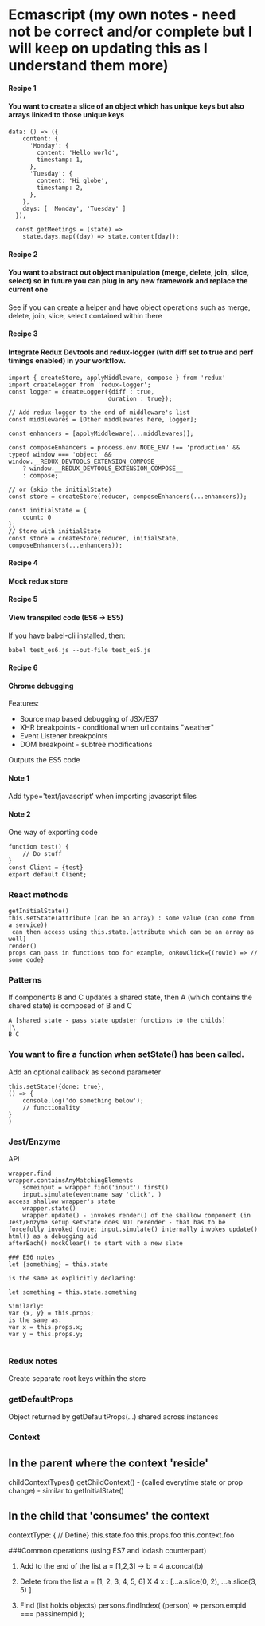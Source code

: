 # Ecmascript (my own notes - need not be correct and/or complete but I will keep on updating this as I understand them more)

#### Recipe 1

#### You want to create a slice of an object which has unique keys but also arrays linked to those unique keys
```
data: () => ({
    content: {
      'Monday': {       
        content: 'Hello world',
        timestamp: 1,
      },
      'Tuesday': {     
        content: 'Hi globe',
        timestamp: 2,
      },
    },
    days: [ 'Monday', 'Tuesday' ]    
  }),
  
  const getMeetings = (state) => 
    state.days.map((day) => state.content[day]);
```

#### Recipe 2

#### You want to abstract out object manipulation (merge, delete, join, slice, select) so in future you can plug in any new framework and replace the current one

See if you can create a helper and have object operations such as merge, delete, join, slice, select contained within there

#### Recipe 3
#### Integrate Redux Devtools and redux-logger (with diff set to true and perf timings enabled) in your workflow.

```
import { createStore, applyMiddleware, compose } from 'redux'
import createLogger from 'redux-logger';
const logger = createLogger({diff : true,
                            duration : true});
                            
// Add redux-logger to the end of middleware's list  
const middlewares = [Other middlewares here, logger];

const enhancers = [applyMiddleware(...middlewares)];

const composeEnhancers = process.env.NODE_ENV !== 'production' && typeof window === 'object' && window.__REDUX_DEVTOOLS_EXTENSION_COMPOSE__
    ? window.__REDUX_DEVTOOLS_EXTENSION_COMPOSE__
    : compose;

// or (skip the initialState)
const store = createStore(reducer, composeEnhancers(...enhancers));

const initialState = {
    count: 0
};
// Store with initialState
const store = createStore(reducer, initialState, composeEnhancers(...enhancers));
```
#### Recipe 4
#### Mock redux store

#### Recipe 5
#### View transpiled code (ES6 -> ES5)

If you have babel-cli installed, then:
```
babel test_es6.js --out-file test_es5.js
```

#### Recipe 6
#### Chrome debugging
Features:
 - Source map based debugging of JSX/ES7
 - XHR breakpoints - conditional when url contains "weather"
 - Event Listener breakpoints
 - DOM breakpoint - subtree modifications

Outputs the ES5 code

#### Note 1
Add type='text/javascript' when importing javascript files

#### Note 2
One way of exporting code
```
function test() {
    // Do stuff
}
const Client = {test}
export default Client;
```



### React methods
```
getInitialState()
this.setState(attribute (can be an array) : some value (can come from a service))
 can then access using this.state.[attribute which can be an array as well]
render()
props can pass in functions too for example, onRowClick={(rowId) => // some code}
```
### Patterns

If components B and C updates a shared state, then A (which contains the shared state) is composed of B and C
```
A [shared state - pass state updater functions to the childs]
|\
B C
```

### You want to fire a function when setState() has been called.
Add an optional callback as second parameter
```
this.setState({done: true},
() => {
    console.log('do something below');
    // functionality
}
)
```
### Jest/Enzyme
API
```
wrapper.find
wrapper.containsAnyMatchingElements
    someinput = wrapper.find('input').first()
    input.simulate(eventname say 'click', )
access shallow wrapper's state 
    wrapper.state()
    wrapper.update() - invokes render() of the shallow component (in Jest/Enzyme setup setState does NOT rerender - that has to be forcefully invoked (note: input.simulate() internally invokes update()
html() as a debugging aid
afterEach() mockClear() to start with a new slate

### ES6 notes
let {something} = this.state

is the same as explicitly declaring:

let something = this.state.something

Similarly:
var {x, y} = this.props;
is the same as:
var x = this.props.x;
var y = this.props.y;


```

### Redux notes
Create separate root keys within the store


### getDefaultProps
Object returned by getDefaultProps(...) shared across instances

### Context

In the parent where the context 'reside'
-----------------------------------------
childContextTypes()
getChildContext() - (called everytime state or prop change) - similar to getInitialState() 

In the child that 'consumes' the context
---------------------------------------
contextType: { // Define}
this.state.foo
this.props.foo
this.context.foo

###Common operations (using ES7 and lodash counterpart)
1. Add to the end of the list
a = [1,2,3] -> b = 4
a.concat(b)

2. Delete from the list
a = [1, 2, 3, 4, 5, 6]    X 4
x : [...a.slice(0, 2),
     ...a.slice(3, 5)
]

3. Find (list holds objects)
persons.findIndex(
   (person) => person.empid === passinempid
);
